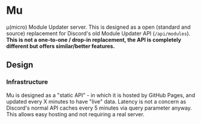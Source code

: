 # Mu
μ(micro) Module Updater server. This is designed as a open (standard and source) replacement for Discord's old Module Updater API (`/api/modules`). **This is not a one-to-one / drop-in replacement, the API is completely different but offers similar/better features.**

## Design

### Infrastructure
Mu is designed as a "static API" - in which it is hosted by GitHub Pages, and updated every X minutes to have "live" data. Latency is not a concern as Discord's normal API caches every 5 minutes via query parameter anyway. This allows easy hosting and not requiring a real server.